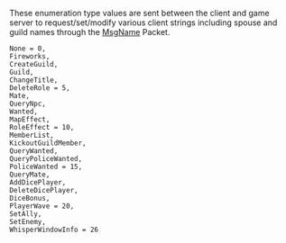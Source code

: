 These enumeration type values are sent between the client and game server to request/set/modify various client strings including spouse and guild names through the [MsgName](Packets/MsgName) Packet. 

```
None = 0,
Fireworks,
CreateGuild,
Guild,
ChangeTitle,
DeleteRole = 5,
Mate,
QueryNpc,
Wanted,
MapEffect,
RoleEffect = 10,
MemberList,
KickoutGuildMember,
QueryWanted,
QueryPoliceWanted,
PoliceWanted = 15,
QueryMate,
AddDicePlayer,
DeleteDicePlayer,
DiceBonus,
PlayerWave = 20,
SetAlly,
SetEnemy,
WhisperWindowInfo = 26
```